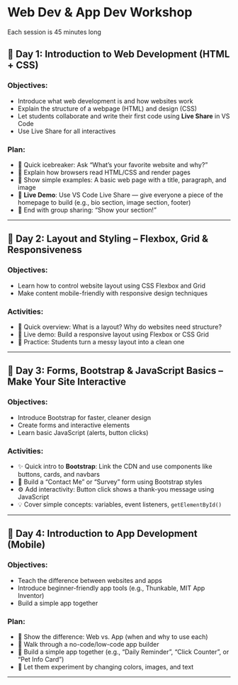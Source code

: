 # Web Dev & App Dev Workshop

Each session is 45 minutes long

## 📅 Day 1: Introduction to Web Development (HTML + CSS)

### Objectives:
- Introduce what web development is and how websites work
- Explain the structure of a webpage (HTML) and design (CSS)
- Let students collaborate and write their first code using **Live Share** in VS Code
- Use Live Share for all interactives

### Plan:
- 👋 Quick icebreaker: Ask “What’s your favorite website and why?”
- 📖 Explain how browsers read HTML/CSS and render pages
- 🎨 Show simple examples: A basic web page with a title, paragraph, and image
- 🔧 **Live Demo**: Use VS Code Live Share — give everyone a piece of the homepage to build (e.g., bio section, image section, footer)
- 💬 End with group sharing: “Show your section!”

---

## 📅 Day 2: Layout and Styling – Flexbox, Grid & Responsiveness

### Objectives:
- Learn how to control website layout using CSS Flexbox and Grid
- Make content mobile-friendly with responsive design techniques

### Activities:
- 🧱 Quick overview: What is a layout? Why do websites need structure?
- 📐 Live demo: Build a responsive layout using Flexbox or CSS Grid
- 📱 Practice: Students turn a messy layout into a clean one

---

## 📅 Day 3: Forms, Bootstrap & JavaScript Basics – Make Your Site Interactive

### Objectives:
- Introduce Bootstrap for faster, cleaner design
- Create forms and interactive elements
- Learn basic JavaScript (alerts, button clicks)

### Activities:
- ✨ Quick intro to **Bootstrap**: Link the CDN and use components like buttons, cards, and navbars
- 📝 Build a “Contact Me” or “Survey” form using Bootstrap styles
- ⚙️ Add interactivity: Button click shows a thank-you message using JavaScript
- 💡 Cover simple concepts: variables, event listeners, `getElementById()`

---

## 📅 Day 4: Introduction to App Development (Mobile)

### Objectives:
- Teach the difference between websites and apps
- Introduce beginner-friendly app tools (e.g., Thunkable, MIT App Inventor)
- Build a simple app together

### Plan:
- 📱 Show the difference: Web vs. App (when and why to use each)
- 🧰 Walk through a no-code/low-code app builder
- 🤳 Build a simple app together (e.g., “Daily Reminder”, “Click Counter”, or “Pet Info Card”)
- 🧪 Let them experiment by changing colors, images, and text

---

